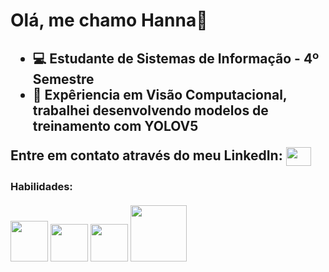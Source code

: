 <h1>Olá, me chamo Hanna👋</h1>

<h2>
     <ul>
          <li>💻 Estudante de Sistemas de Informação - 4º Semestre </li>
          <li>🤵 Expêriencia em Visão Computacional, trabalhei desenvolvendo modelos de treinamento com YOLOV5 </li>
     </ul>
     Entre em contato através do meu LinkedIn: <a href="https://www.linkedin.com/in/hanna-dias-roger-98a602242/" target="blank"><img src="https://user-images.githubusercontent.com/111011292/211854709-e03ee6b9-bd9e-4b70-95b1-c3514dbce303.png" align= "center" height= "30px" width= "40px"/></a>
</h2>

<h3>Habilidades:
     <br><br>
     <img src= "https://user-images.githubusercontent.com/111011292/211857430-9b9ff640-551b-4ae0-986c-2de98f8a3b64.png" height= "65px" width= "60px">
     <img src= "https://user-images.githubusercontent.com/111011292/211858412-f07db10b-3782-4a29-8aa7-44c09f64e692.svg" height= "60px" width= "60px">
     <img src= "https://user-images.githubusercontent.com/111011292/211858806-a9f8703c-6704-4863-8896-1bc58768b004.svg" height= "60px" width= "60px">
     <img src= "https://user-images.githubusercontent.com/111011292/227352620-9b861d92-b71b-4aca-b8b9-385643b2df1a.png" height= "90px" width= "90px">
</h3>



